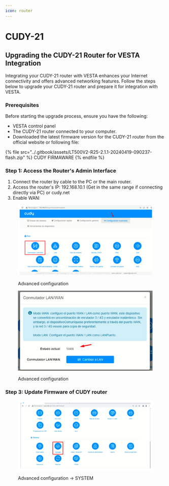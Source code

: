 ```yaml
---
icon: router
---
```


# CUDY-21

## Upgrading the CUDY-21 Router for VESTA Integration

Integrating your CUDY-21 router with VESTA enhances your Internet connectivity and offers advanced networking features. Follow the steps below to upgrade your CUDY-21 router and prepare it for integration with VESTA.

### Prerequisites

Before starting the upgrade process, ensure you have the following:

* VESTA control panel
* The CUDY-21 router connected to your computer.
* Downloaded the latest firmware version for the CUDY-21 router from the official website or following file:&#x20;

{% file src="../.gitbook/assets/LT500V2-R25-2.1.1-20240419-090237-flash.zip" %}
CUDY FIRMAWARE&#x20;
{% endfile %}



### Step 1: Access the Router's Admin Interface

1. Connect the router by cable to the PC or the main router.
2. Access the router's IP: 192.168.10.1 (Get in the same range if connecting directly via PC) or cudy.net
3. Enable WAN:

<figure><img src="../.gitbook/assets/image (9) (1) (1) (1) (1) (1) (1) (1) (1) (1) (1).png" alt=""><figcaption><p>Advanced configuration</p></figcaption></figure>

<figure><img src="../.gitbook/assets/image (13) (1) (1) (1) (1) (1) (1).png" alt=""><figcaption><p>Advanced configuration</p></figcaption></figure>

### Step 3: Update Firmware of CUDY router

<figure><img src="../.gitbook/assets/image (14) (1) (1) (1) (1).png" alt=""><figcaption><p>Advanced configuration -> SYSTEM</p></figcaption></figure>

